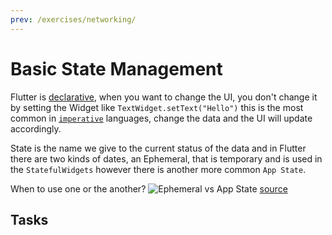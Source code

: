 ```yaml
---
prev: /exercises/networking/
---
```


# Basic State Management

Flutter is [declarative](https://en.wikipedia.org/wiki/Declarative_programming), when you want to change the UI, you don't change it by setting the Widget like `TextWidget.setText("Hello")` this is the most common in [`imperative`](https://en.wikipedia.org/wiki/Imperative_programming) languages, change the data and the UI will update accordingly.

State is the name we give to the current status of the data and in Flutter there are two kinds of dates, an Ephemeral, that is temporary and is used in the `StatefulWidgets` however there is another more common `App State`.

When to use one or the another?
![Ephemeral vs App State](/images/ephemeral_vs_app_state.png)
[source](https://flutter.dev/docs/development/data-and-backend/state-mgmt/ephemeral-vs-app)

## Tasks